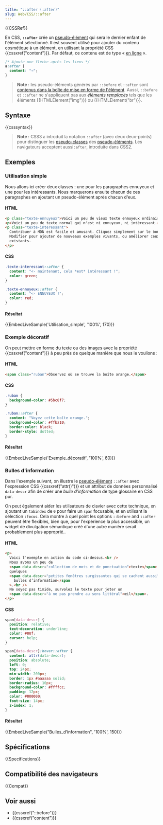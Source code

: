 ```yaml
---
title: "::after (:after)"
slug: Web/CSS/::after
---
```


{{CSSRef}}

En CSS, **`::after`** crée un [pseudo-élément](/fr/docs/Web/CSS/Pseudo-elements) qui sera le dernier enfant de l'élément sélectionné. Il est souvent utilisé pour ajouter du contenu cosmétique à un élément, en utilisant la propriété CSS {{cssxref("content")}}. Par défaut, ce contenu est de type « [en ligne](/fr/Apprendre/CSS/Introduction_à_CSS/Le_modèle_de_boîte#Les_types_de_boîte) ».

```css
/* Ajoute une flèche après les liens */
a:after {
  content: "→";
}
```

> **Note :** les pseudo-éléments générés par `::before` et `::after` sont [contenus dans la boîte de mise en forme de l'élément](https://www.w3.org/TR/CSS2/generate.html#before-after-content). Aussi, `::before` et `::after` ne s'appliquent pas aux _[éléments remplacés](/fr/docs/Web/CSS/Élément_remplacé)_ tels que les éléments {{HTMLElement("img")}} ou {{HTMLElement("br")}}.

## Syntaxe

{{csssyntax}}

> **Note :** CSS3 a introduit la notation `::after` (avec deux deux-points) pour distinguer les [pseudo-classes](/fr/docs/Web/CSS/Pseudo-classes) des [pseudo-éléments](/fr/docs/Web/CSS/Pseudo-éléments). Les navigateurs acceptent aussi`:after`, introduite dans CSS2.

## Exemples

### Utilisation simple

Nous allons ici créer deux classes : une pour les paragraphes ennuyeux et une pour les intéressants. Nous marquerons ensuite chacun de ces paragraphes en ajoutant un pseudo-élément après chacun d'eux.

#### HTML

```html
<p class="texte-ennuyeux">Voici un peu de vieux texte ennuyeux ordinaire.</p>
<p>Voici un peu de texte normal qui n'est ni ennuyeux, ni intéressant.</p>
<p class="texte-interessant">
  Contribuer à MDN est facile et amusant. Cliquez simplement sur le bouton
  Modifier pour ajouter de nouveaux exemples vivants, ou améliorer ceux
  existants.
</p>
```

#### CSS

```css
.texte-interessant::after {
  content: "<- maintenant, cela *est* intéressant !";
  color: green;
}

.texte-ennuyeux::after {
  content: "<- ENNUYEUX !";
  color: red;
}
```

#### Résultat

{{EmbedLiveSample('Utilisation_simple', '100%', 170)}}

### Exemple décoratif

On peut mettre en forme du texte ou des images avec la propriété {{cssxref("content")}} à peu près de quelque manière que nous le voulions :

#### HTML

```html
<span class="ruban">Observez où se trouve la boîte orange.</span>
```

#### CSS

```css
.ruban {
  background-color: #5bc8f7;
}

.ruban::after {
  content: "Voyez cette boîte orange.";
  background-color: #ffba10;
  border-color: black;
  border-style: dotted;
}
```

#### Résultat

{{EmbedLiveSample('Exemple_décoratif', '100%', 60)}}

### Bulles d'information

Dans l'exemple suivant, on illustre le [pseudo-élément](/fr-FR/docs/Web/CSS/Pseudo-elements) `::after` avec l'expression CSS {{cssxref("attr()")}} et un attribut de données personnalisé `data-descr` afin de créer une _bulle d'information_ de type glossaire en CSS pur.

On peut également aider les utilisateurs de clavier avec cette technique, en ajoutant un `tabindex` de `0` pour faire un `span` focusable, et en utilisant la sélection `:focus`. Cela montre à quel point les options `::before` and `::after` peuvent être flexibles, bien que, pour l'expérience la plus accessible, un widget de divulgation sémantique créé d'une autre manière serait probablement plus approprié..

#### HTML

```html
<p>
  Voici l’exemple en action du code ci-dessus.<br />
  Nous avons un peu de
  <span data-descr="collection de mots et de ponctuation">texte</span> ici avec
  quelques
  <span data-descr="petites fenêtres surgissantes qui se cachent aussi">
    bulles d’information</span
  >.<br />
  Ne soyez pas timide, survolez le texte pour jeter un
  <span data-descr="à ne pas prendre au sens littéral">œil</span>.
</p>
```

#### CSS

```css
span[data-descr] {
  position: relative;
  text-decoration: underline;
  color: #00f;
  cursor: help;
}

span[data-descr]:hover::after {
  content: attr(data-descr);
  position: absolute;
  left: 0;
  top: 24px;
  min-width: 200px;
  border: 1px #aaaaaa solid;
  border-radius: 10px;
  background-color: #ffffcc;
  padding: 12px;
  color: #000000;
  font-size: 14px;
  z-index: 1;
}
```

#### Résultat

{{EmbedLiveSample("Bulles_d'information", '100%', 150)}}

## Spécifications

{{Specifications}}

## Compatibilité des navigateurs

{{Compat}}

## Voir aussi

- {{cssxref("::before")}}
- {{cssxref("content")}}
